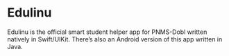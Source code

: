 # Edulinu

Edulinu is the official smart student helper app for PNMS-Dobl written natively in Swift/UIKit. There’s also an Android version of this app written in Java.
